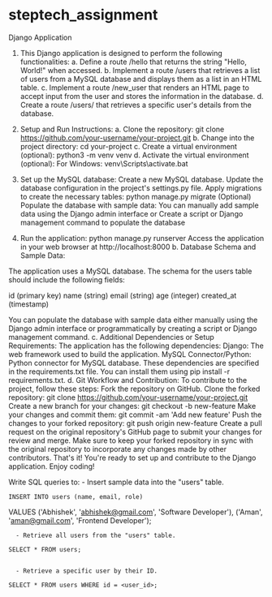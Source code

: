 # steptech_assignment
Django Application


1. This Django application is designed to perform the following functionalities:
a. Define a route /hello that returns the string "Hello, World!" when accessed.
b. Implement a route /users that retrieves a list of users from a MySQL database and   displays them as a list in an HTML table.
c. Implement a route /new_user that renders an HTML page to accept input from the user and stores the information in the database.
d. Create a route /users/<id> that retrieves a specific user's details from the database.




2. Setup and Run Instructions:
a. Clone the repository: git clone https://github.com/your-username/your-project.git
b. Change into the project directory: cd your-project
c. Create a virtual environment (optional): python3 -m venv venv
d. Activate the virtual environment (optional):
        For Windows: venv\Scripts\activate.bat
3. Set up the MySQL database:
       Create a new MySQL database.
       Update the database configuration in the project's settings.py file.
       Apply migrations to create the necessary tables: python manage.py migrate
         (Optional) Populate the database with sample data:
       You can manually add sample data using the Django admin interface or
        Create a script or Django management command to populate the database       

4. Run the application: python manage.py runserver
Access the application in your web browser at http://localhost:8000
     b. Database Schema and Sample Data:

The application uses a MySQL database. The schema for the users table should include the following fields:

id (primary key)
name (string)
email (string)
age (integer)
created_at (timestamp)

You can populate the database with sample data either manually using the Django admin interface or programmatically by creating a script or Django management command.
c. Additional Dependencies or Setup Requirements:
The application has the following dependencies:
Django: The web framework used to build the application.
MySQL Connector/Python: Python connector for MySQL database.
These dependencies are specified in the requirements.txt file. You can install them using pip install -r requirements.txt.
d. Git Workflow and Contribution:
To contribute to the project, follow these steps:
Fork the repository on GitHub.
Clone the forked repository: git clone https://github.com/your-username/your-project.git
Create a new branch for your changes: git checkout -b new-feature
Make your changes and commit them: git commit -am 'Add new feature'
Push the changes to your forked repository: git push origin new-feature
Create a pull request on the original repository's GitHub page to submit your changes for review and merge.
Make sure to keep your forked repository in sync with the original repository to incorporate any changes made by other contributors.
That's it! You're ready to set up and contribute to the Django application. Enjoy coding!


Write SQL queries to: 
      - Insert sample data into the "users" table.   

	INSERT INTO users (name, email, role)
VALUES
 ('Abhishek', 'abhishek@gmail.com', 'Software Developer'),
     	  ('Aman', 'aman@gmail.com', 'Frontend Developer');




      - Retrieve all users from the "users" table.   

	SELECT * FROM users;


      - Retrieve a specific user by their ID. 

	SELECT * FROM users WHERE id = <user_id>;



